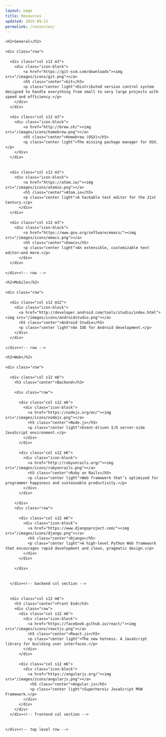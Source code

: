 ```yaml
---
layout: page
title: Resources
updated: 2015-09-21
permalink: /resources/
---
```


<div class="section resources">
  <div class="container">

    <h2>General</h2>

    <div class="row">

      <div class="col s12 m3">
        <div class="icon-block">
            <a href="https://git-scm.com/downloads"><img src="/images/icons/git.png"></a>
            <h5 class="center">Git</h5>
            <p class="center light">Distributed version control system designed to handle everything from small to very large projects with speed and efficiency.</p>
        </div>
      </div>

      <div class="col s12 m3">
        <div class="icon-block">
            <a href="http://brew.sh/"><img src="/images/icons/homebrew.png"></a>
            <h5 class="center">Homebrew (OSX)</h5>
            <p class="center light">The missing package manager for OSX.</p>
        </div>
      </div>


      <div class="col s12 m3">
        <div class="icon-block">
            <a href="https://atom.io/"><img src="/images/icons/atomio.png"></a>
            <h5 class="center">Atom.io</h5>
            <p class="center light">A hackable text editor for the 21st Century.</p>
          </div>
      </div>

      <div class="col s12 m3">
        <div class="icon-block">
            <a href="https://www.gnu.org/software/emacs/"><img src="/images/icons/emacs.png"></a>
            <h5 class="center">Emacs</h5>
            <p class="center light">An extensible, customizable text editor—and more.</p>
          </div>
      </div>

    </div><!-- row -->

  </div>
</div>

<div class="section grey lighten-3 resources">
  <div class="container">

    <h2>Mobile</h2>

    <div class="row">

      <div class="col s12 m12">
        <div class="icon-block">
          <a href="http://developer.android.com/tools/studio/index.html"><img src="/images/icons/androidstudio.png"></a>
          <h5 class="center">Android Studio</h5>
          <p class="center light">An IDE for Android development.</p>
        </div>
      </div>

    </div><!-- row -->

  </div>
</div>


<div class="section resources">
  <div class="container">

    <h2>Web</h2>

    <div class="row">

      <div class="col s12 m6">
        <h3 class="center">Backend</h3>

        <div class="row">

          <div class="col s12 m6">
            <div class="icon-block">
              <a href="https://nodejs.org/en/"><img src="/images/icons/nodejs.png"></a>
              <h5 class="center">Node.js</h5>
              <p class="center light">Event-driven I/O server-side JavaScript environment.</p>
            </div>
          </div>

          <div class="col s12 m6">
            <div class="icon-block">
              <a href="http://rubyonrails.org/"><img src="/images/icons/rubyonrails.png"></a>
              <h5 class="center">Ruby on Rails</h5>
              <p class="center light">Web framework that’s optimized for programmer happiness and sustainable productivity.</p>
            </div>
          </div>

        </div>
        <div class="row">

          <div class="col s12 m6">
            <div class="icon-block">
              <a href="https://www.djangoproject.com/"><img src="/images/icons/django.png"></a>
              <h5 class="center">Django</h5>
              <p class="center light">A high-level Python Web framework that encourages rapid development and clean, pragmatic design.</p>
            </div>
          </div>

        </div>


      </div><!-- backend col section -->


      <div class="col s12 m6">
        <h3 class="center">Front End</h3>
        <div class="row">
          <div class="col s12 m6">
            <div class="icon-block">
              <a href="https://facebook.github.io/react/"><img src="/images/icons/reactjs.png"></a>
              <h5 class="center">React.js</h5>
              <p class="center light">The new hotness. A JavaScript library for building user interfaces.</p>
            </div>
          </div>

          <div class="col s12 m6">
            <div class="icon-block">
              <a href="https://angularjs.org/"><img src="/images/icons/angularjs.png"></a>
               <h5 class="center">Angular.js</h5>
               <p class="center light">Superheroic JavaScript MVW Framework.</p>
            </div>
          </div>
        </div>
      </div><!-- frontend col section -->


    </div><!-- top level row -->

  </div>
</div>
